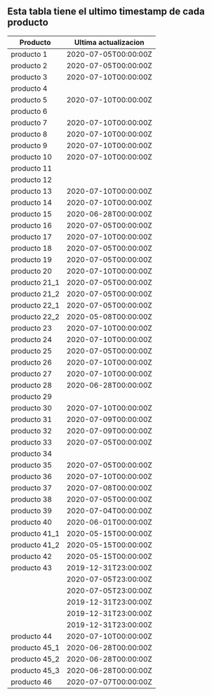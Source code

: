 ## Esta tabla tiene el ultimo timestamp de cada producto
|Producto|Ultima actualizacion |
|------ |------ |
|producto 1|2020-07-05T00:00:00Z|
|producto 2|2020-07-05T00:00:00Z|
|producto 3|2020-07-10T00:00:00Z|
|producto 4|
|producto 5|2020-07-10T00:00:00Z|
|producto 6|
|producto 7|2020-07-10T00:00:00Z|
|producto 8|2020-07-10T00:00:00Z|
|producto 9|2020-07-10T00:00:00Z|
|producto 10|2020-07-10T00:00:00Z|
|producto 11|
|producto 12|
|producto 13|2020-07-10T00:00:00Z|
|producto 14|2020-07-10T00:00:00Z|
|producto 15|2020-06-28T00:00:00Z|
|producto 16|2020-07-05T00:00:00Z|
|producto 17|2020-07-10T00:00:00Z|
|producto 18|2020-07-05T00:00:00Z|
|producto 19|2020-07-05T00:00:00Z|
|producto 20|2020-07-10T00:00:00Z|
|producto 21_1|2020-07-05T00:00:00Z|
|producto 21_2|2020-07-05T00:00:00Z|
|producto 22_1|2020-07-05T00:00:00Z|
|producto 22_2|2020-05-08T00:00:00Z|
|producto 23|2020-07-10T00:00:00Z|
|producto 24|2020-07-10T00:00:00Z|
|producto 25|2020-07-05T00:00:00Z|
|producto 26|2020-07-10T00:00:00Z|
|producto 27|2020-07-10T00:00:00Z|
|producto 28|2020-06-28T00:00:00Z|
|producto 29|
|producto 30|2020-07-10T00:00:00Z|
|producto 31|2020-07-09T00:00:00Z|
|producto 32|2020-07-09T00:00:00Z|
|producto 33|2020-07-05T00:00:00Z|
|producto 34|
|producto 35|2020-07-05T00:00:00Z|
|producto 36|2020-07-10T00:00:00Z|
|producto 37|2020-07-08T00:00:00Z|
|producto 38|2020-07-05T00:00:00Z|
|producto 39|2020-07-04T00:00:00Z|
|producto 40|2020-06-01T00:00:00Z|
|producto 41_1|2020-05-15T00:00:00Z|
|producto 41_2|2020-05-15T00:00:00Z|
|producto 42|2020-05-15T00:00:00Z|
|producto 43|2019-12-31T23:00:00Z|
| |2020-07-05T23:00:00Z|
| |2020-07-05T23:00:00Z|
| |2019-12-31T23:00:00Z|
| |2019-12-31T23:00:00Z|
| |2019-12-31T23:00:00Z|
|producto 44|2020-07-10T00:00:00Z|
|producto 45_1|2020-06-28T00:00:00Z|
|producto 45_2|2020-06-28T00:00:00Z|
|producto 45_3|2020-06-28T00:00:00Z|
|producto 46|2020-07-07T00:00:00Z|
